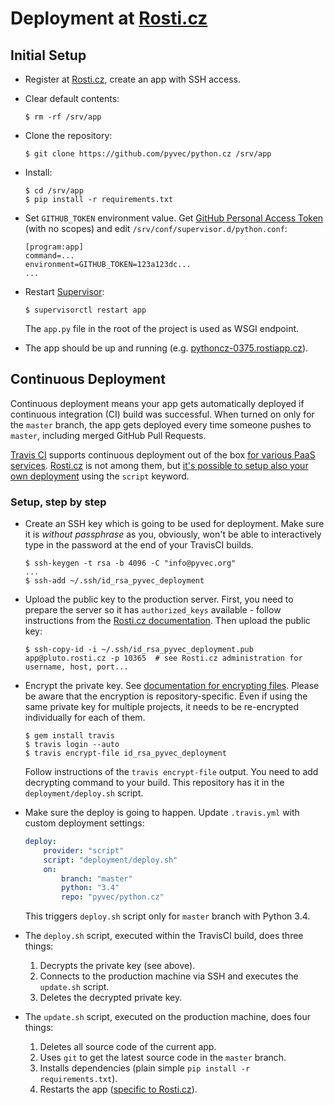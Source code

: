 
# Deployment at [Rosti.cz](https://rosti.cz/)

## Initial Setup

-   Register at [Rosti.cz](https://rosti.cz/), create an app with SSH access.
-   Clear default contents:

    ```
    $ rm -rf /srv/app
    ```

-   Clone the repository:

    ```
    $ git clone https://github.com/pyvec/python.cz /srv/app
    ```

-   Install:

    ```
    $ cd /srv/app
    $ pip install -r requirements.txt
    ```

-   Set `GITHUB_TOKEN` environment value. Get [GitHub Personal Access Token](https://github.com/settings/tokens) (with no scopes) and edit `/srv/conf/supervisor.d/python.conf`:

    ```
    [program:app]
    command=...
    environment=GITHUB_TOKEN=123a123dc...
    ...
    ```

-   Restart [Supervisor](http://supervisord.org/):

    ```
    $ supervisorctl restart app
    ```

    The `app.py` file in the root of the project is used as WSGI endpoint.

-   The app should be up and running (e.g. [pythoncz-0375.rostiapp.cz](http://pythoncz-0375.rostiapp.cz/)).

## Continuous Deployment

Continuous deployment means your app gets automatically deployed if continuous integration (CI) build was successful. When turned on only for the `master` branch, the app gets deployed every time someone pushes to `master`, including merged GitHub Pull Requests.

[Travis CI](http://travis-ci.org/) supports continuous deployment out of the box [for various PaaS services](http://docs.travis-ci.com/user/deployment/). [Rosti.cz](https://rosti.cz/) is not among them, but [it's possible to setup also your own deployment](http://docs.travis-ci.com/user/deployment/script/) using the `script` keyword.

### Setup, step by step

-   Create an SSH key which is going to be used for deployment. Make sure it is *without passphrase* as you, obviously, won't be able to interactively type in the password at the end of your TravisCI builds.

    ```
    $ ssh-keygen -t rsa -b 4096 -C "info@pyvec.org"
    ...
    $ ssh-add ~/.ssh/id_rsa_pyvec_deployment
    ```

-   Upload the public key to the production server. First, you need to prepare the server so it has `authorized_keys` available - follow instructions from the [Rosti.cz documentation](https://docs.rosti.cz/base/#ssh). Then upload the public key:

    ```
    $ ssh-copy-id -i ~/.ssh/id_rsa_pyvec_deployment.pub app@pluto.rosti.cz -p 10365  # see Rosti.cz administration for username, host, port...
    ```

-   Encrypt the private key. See [documentation for encrypting files](http://docs.travis-ci.com/user/encrypting-files/). Please be aware that the encryption is repository-specific. Even if using the same private key for multiple projects, it needs to be re-encrypted individually for each of them.

    ```
    $ gem install travis
    $ travis login --auto
    $ travis encrypt-file id_rsa_pyvec_deployment
    ```

    Follow instructions of the `travis encrypt-file` output. You need to add decrypting command to your build. This repository has it in the `deployment/deploy.sh` script.

-   Make sure the deploy is going to happen. Update `.travis.yml` with custom deployment settings:

    ```yaml
    deploy:
        provider: "script"
        script: "deployment/deploy.sh"
        on:
            branch: "master"
            python: "3.4"
            repo: "pyvec/python.cz"
    ```

    This triggers `deploy.sh` script only for `master` branch with Python 3.4.

-   The `deploy.sh` script, executed within the TravisCI build, does three things:

    1.   Decrypts the private key (see above).
    2.   Connects to the production machine via SSH and executes the `update.sh` script.
    3.   Deletes the decrypted private key.

-   The `update.sh` script, executed on the production machine, does four things:

    1.   Deletes all source code of the current app.
    2.   Uses `git` to get the latest source code in the `master` branch.
    3.   Installs dependencies (plain simple `pip install -r requirements.txt`).
    4.   Restarts the app ([specific to Rosti.cz](https://docs.rosti.cz/apps/python/#supervisor)).
